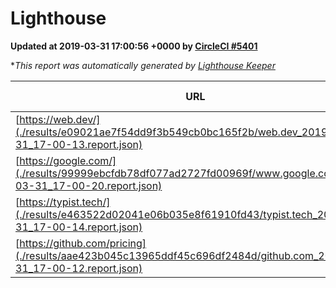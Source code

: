 
# Lighthouse

**Updated at 2019-03-31 17:00:56 +0000 by [CircleCI #5401](https://circleci.com/gh/ItinerisLtd/lighthouse-keeper-example/5401)**

**This report was automatically generated by [Lighthouse Keeper](https://github.com/itinerisltd/lighthouse-keeper)*

| URL | Performance | Accessibility | Best Practices | SEO | PWA | Updated At |
| --- | --- | --- | --- | --- | --- | --- |
| [https://web.dev/](./results/e09021ae7f54dd9f3b549cb0bc165f2b/web.dev_2019-03-31_17-00-13.report.json) | 0.96 | 0.93 | 0.93 | 0.96 | 1 | 2019-03-31T17:00:13.751Z |
| [https://google.com/](./results/99999ebcfdb78df077ad2727fd00969f/www.google.com_2019-03-31_17-00-20.report.json) | 0.94 | 0.71 | 0.93 | 0.82 | 0.58 | 2019-03-31T17:00:20.312Z |
| [https://typist.tech/](./results/e463522d02041e06b035e8f61910fd43/typist.tech_2019-03-31_17-00-14.report.json) | 1 |  |  |  |  | 2019-03-31T17:00:14.522Z |
| [https://github.com/pricing](./results/aae423b045c13965ddf45c696df2484d/github.com_2019-03-31_17-00-12.report.json) | 0.58 | 0.89 | 0.93 | 0.9 | 0.58 | 2019-03-31T17:00:12.411Z |

